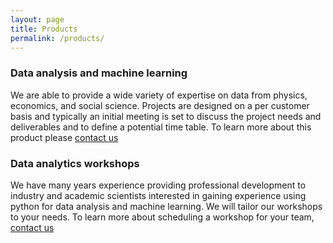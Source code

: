 ```yaml
---
layout: page
title: Products
permalink: /products/
---
```


### Data analysis and machine learning

We are able to provide a wide variety of expertise on data from physics, economics, and social science. Projects are designed on a per customer basis and typically an initial meeting is set to discuss the project needs and deliverables and to define a potential time table. To learn more about this product please [contact us](link.to.contact)

### Data analytics workshops

We have many years experience providing professional development to industry and academic scientists interested in gaining experience using python for data analysis and machine learning. We will tailor our workshops to your needs. To learn more about scheduling a workshop for your team, [contact us](link.to.contact)